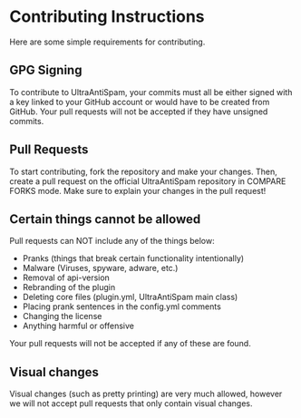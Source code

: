 # Contributing Instructions
Here are some simple requirements for contributing.
## GPG Signing
To contribute to UltraAntiSpam, your commits must all be either signed with a key linked to your GitHub account or would have to be created from GitHub. Your pull requests will not be accepted if they have unsigned commits.
## Pull Requests
To start contributing, fork the repository and make your changes. Then, create a pull request on the official UltraAntiSpam repository in COMPARE FORKS mode. Make sure to explain your changes in the pull request!
## Certain things cannot be allowed
Pull requests can NOT include any of the things below:

- Pranks (things that break certain functionality intentionally)
- Malware (Viruses, spyware, adware, etc.)
- Removal of api-version
- Rebranding of the plugin
- Deleting core files (plugin.yml, UltraAntiSpam main class)
- Placing prank sentences in the config.yml comments
- Changing the license
- Anything harmful or offensive

Your pull requests will not be accepted if any of these are found.
## Visual changes
Visual changes (such as pretty printing) are very much allowed, however we will not accept pull requests that only contain visual changes.
